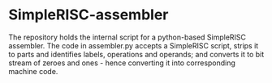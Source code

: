 # SimpleRISC-assembler

The repository holds the internal script for a python-based SimpleRISC assembler. The code in assembler.py accepts a SimpleRISC script, strips it to parts and identifies labels, operations and operands; and converts it to bit stream of zeroes and ones - hence converting it into corresponding machine code.
